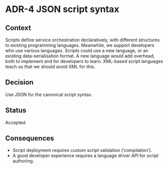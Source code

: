 # ADR-4 JSON script syntax

## Context

Scripts define service orchestration declaratively, with different structures to existing programming languages.
Meanwhile, we support developers who use various languages.
Scripts could use a new language, or an existing data-serialisation format.
A new language would add overhead, both to implement and for developers to learn.
XML-based script languages teach us that we should avoid XML for this.

## Decision

Use JSON for the canonical script syntax.

## Status

Accepted

## Consequences

* Script deployment requires custom script validation (‘compilation’).
* A good developer experience requires a language driver API for script authoring.
